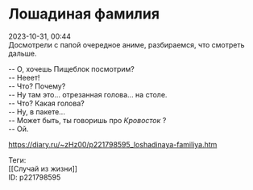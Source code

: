 Лошадиная фамилия
==================

   
 2023-10-31, 00:44   
  Досмотрели с папой очередное аниме, разбираемся, что смотреть дальше.   
   
 -- О, хочешь Пищеблок посмотрим?   
 -- Нееет!   
 -- Что? Почему?   
 -- Ну там это... отрезанная голова... на столе.   
 -- Что? Какая голова?   
 -- Ну, в пакете...   
 -- Может быть, ты говоришь про  *Кровосток*  ?   
 -- Ой.   
    
 <https://diary.ru/~zHz00/p221798595_loshadinaya-familiya.htm>   
   
 Теги:   
 [[Случай из жизни]]   
 ID: p221798595